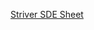 [Striver SDE Sheet](https://takeuforward.org/interviews/strivers-sde-sheet-top-coding-interview-problems/)